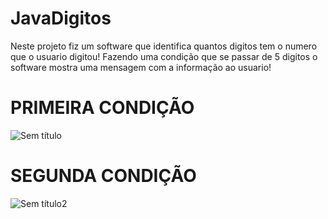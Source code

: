 # JavaDigitos
Neste projeto fiz um software que identifica quantos digitos tem o numero que o usuario digitou! Fazendo uma condição que se passar de 5 digitos o software mostra uma mensagem com a  informação ao usuario!

# PRIMEIRA CONDIÇÃO
![Sem título](https://github.com/EduardoBackesdev/JavaDigitos/assets/128044560/b8956ce7-5196-4646-8382-bca523c8b54c)


# SEGUNDA CONDIÇÃO
![Sem título2](https://github.com/EduardoBackesdev/JavaDigitos/assets/128044560/4fae4e73-a6dc-4322-96e6-aca60b9d4fe2)

